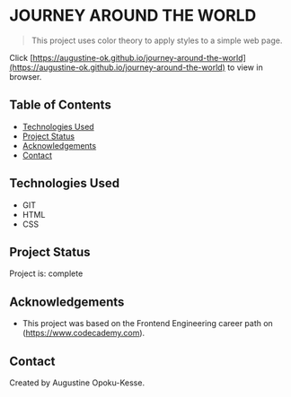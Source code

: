 # JOURNEY AROUND THE WORLD
>This project uses color theory to apply styles to a simple web page.

Click [https://augustine-ok.github.io/journey-around-the-world](https://augustine-ok.github.io/journey-around-the-world) to view in browser.

<!-- >This project was bootstrapped with [Create React App](https://github.com/facebook/create-react-app).

## Available Scripts

In the project directory, you can run:

### `npm start`

Runs the app in the development mode.
Open [http://localhost:3000](http://localhost:3000) to view it in your browser.

You can view the deployed site at [https://augustine-ok-expense-tracker.netlify.app/](https://augustine-ok-expense-tracker.netlify.app/). -->

## Table of Contents
* [Technologies Used](#technologies-used)
* [Project Status](#project-status)
* [Acknowledgements](#acknowledgements)
* [Contact](#contact)


## Technologies Used
- GIT
- HTML
- CSS


## Project Status
Project is: complete


## Acknowledgements
- This project was based on the Frontend Engineering career path on (https://www.codecademy.com).


## Contact
Created by Augustine Opoku-Kesse.
